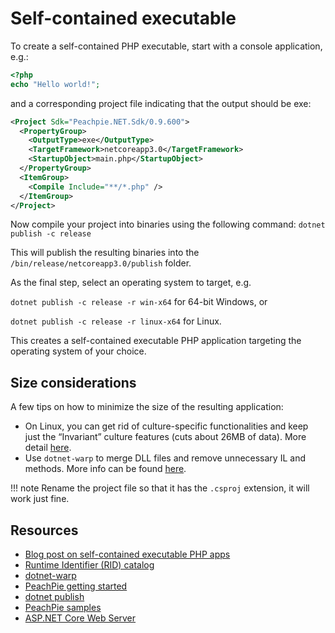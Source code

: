 # Self-contained executable

To create a self-contained PHP executable, start with a console application, e.g.:

```php
<?php
echo "Hello world!";
```
and a corresponding project file indicating that the output should be exe:

```xml
<Project Sdk="Peachpie.NET.Sdk/0.9.600">
  <PropertyGroup>
    <OutputType>exe</OutputType>
    <TargetFramework>netcoreapp3.0</TargetFramework>
    <StartupObject>main.php</StartupObject>
  </PropertyGroup>
  <ItemGroup>
    <Compile Include="**/*.php" />
  </ItemGroup>
</Project>
```
Now compile your project into binaries using the following command:
`dotnet publish -c release`

This will publish the resulting binaries into the `/bin/release/netcoreapp3.0/publish` folder. 

As the final step, select an operating system to target, e.g. 

`dotnet publish -c release -r win-x64` for 64-bit Windows, or

`dotnet publish -c release -r linux-x64` for Linux.

This creates a self-contained executable PHP application targeting the operating system of your choice.

## Size considerations

A few tips on how to minimize the size of the resulting application:

* On Linux, you can get rid of culture-specific functionalities and keep just the “Invariant” culture features (cuts about 26MB of data). More detail [here](github.com/dotnet/corefx/blob/master/Documentation/architecture/globalization-invariant-mode.md).
* Use `dotnet-warp` to merge DLL files and remove unnecessary IL and methods. More info can be found [here](hanselman.com/blog/BrainstormingCreatingASmallSingleSelfcontainedExecutableOutOfANETCoreApplication.aspx).

!!! note
    Rename the project file so that it has the `.csproj` extension, it will work just fine.
  
## Resources

* [Blog post on self-contained executable PHP apps](https://www.peachpie.io/2019/06/self-contained-php-app.html)
* [Runtime Identifier (RID) catalog](docs.microsoft.com/en-us/dotnet/core/rid-catalog)
* [dotnet-warp](hanselman.com/blog/BrainstormingCreatingASmallSingleSelfcontainedExecutableOutOfANETCoreApplication.aspx)
* [PeachPie getting started](peachpie.io/getstarted)
* [dotnet publish](docs.microsoft.com/dotnet/core/tools/dotnet-publish)
* [PeachPie samples](github.com/iolevel/peachpie-samples)
* [ASP.NET Core Web Server](docs.microsoft.com/en-us/aspnet/core/fundamentals/servers/)
